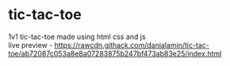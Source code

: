 # tic-tac-toe

1v1 tic-tac-toe made using html css and js                                
live preview - https://rawcdn.githack.com/danialamin/tic-tac-toe/ab72087c053a8e8a07283875b247bf473ab83e25/index.html
